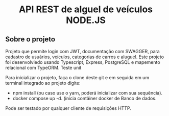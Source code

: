 <h1 align="center"> API REST de alguel de veículos NODE.JS</h1>

<h2>Sobre o projeto</h2>

Projeto que permite login com JWT, documentação com SWAGGER, para cadastro de usuários, veículos, categorias de carros e aluguel. 
Este projeto foi desenvolviedo usando Typescript, Express, PostgreSQL e mapemento relacional com TypeORM. Teste unit

Para inicializar o projeto, faça o clone deste git e em seguida em um terminal integrado ao projeto digite:
 - npm install (ou caso use o yarn, poderá inicializar com sua sequência).
 - docker compose up -d. (inicia contâiner docker de Banco de dados.
 
Pode ser testado por qualquer cliente de requisições HTTP.
